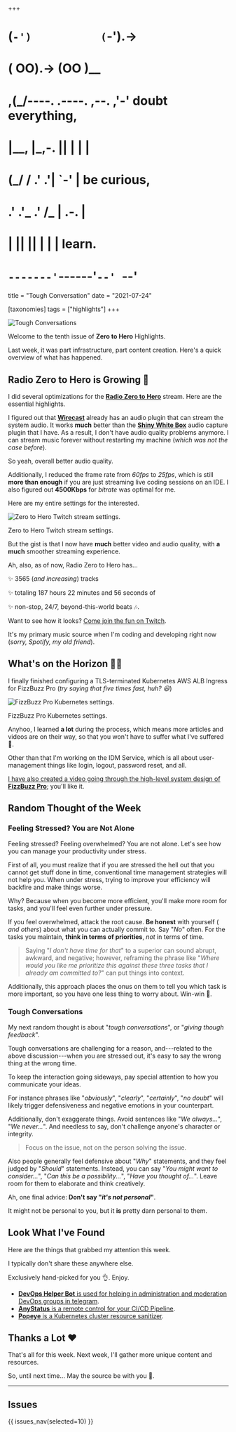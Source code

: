 +++
#   (`-')           (`-').->
#   ( OO).->        (OO )__
# ,(_/----. .----. ,--. ,'-' doubt everything,
# |__,    |\_,-.  ||  | |  |
#  (_/   /    .' .'|  `-'  | be curious,
#  .'  .'_  .'  /_ |  .-.  |
# |       ||      ||  | |  | learn.
# `-------'`------'`--' `--'

title = "Tough Conversation"
date = "2021-07-24"

[taxonomies]
tags = ["highlights"]
+++

![Tough Conversations](/images/size/w1200/2024/03/overwhelmed.png)

Welcome to the tenth issue of **Zero to Hero** Highlights.

Last week, it was part infrastructure, part content creation. Here's a quick
overview of what has happened.

## Radio Zero to Hero is Growing 🤘

I did several optimizations for the [**Radio Zero to Hero**](https://twitch.tv/VadidekiVolkan) 
stream. Here are the essential highlights.

I figured out that [**Wirecast**](https://www.telestream.net/wirecast/) already
has an audio plugin that can stream the system audio. It works **much** better
than the [**Shiny White Box**](https://shinywhitebox.com/) audio capture plugin
that I have. As a result, I don't have audio quality problems anymore. I can
stream music forever without restarting my machine (*which was not the case
before*).

So yeah, overall better audio quality.

Additionally, I reduced the frame rate from *60fps* to *25fps*, which is still 
**more than enough** if you are just streaming live coding sessions on an IDE. I
also figured out **4500Kbps** for *bitrate* was optimal for me.

Here are my entire settings for the interested.

![Zero to Hero Twitch stream settings.](/images/2021/07/Screen-Shot-2021-07-24-at-10.30.26-AM.png)

Zero to Hero Twitch stream settings.

But the gist is that I now have **much** better video and audio quality, with 
**a much** smoother streaming experience.

Ah, also, as of now, Radio Zero to Hero has...

✨ 3565 (*and increasing*) tracks

✨ totaling 187 hours 22 minutes and 56 seconds of

✨ non-stop, 24/7, beyond-this-world beats 🎶.

Want to see how it
looks? [Come join the fun on Twitch](https://twitch.tv/VadidekiVolkan).

It's my primary music source when I'm coding and developing right now (*sorry,
Spotify, my old friend*).

## What's on the Horizon 👩‍🍳

I finally finished configuring a TLS-terminated Kubernetes AWS ALB Ingress for
FizzBuzz Pro (*try saying that five times fast, huh? 😃*)

![FizzBuzz Pro Kubernetes settings.](/images/2021/07/Screen-Shot-2021-07-24-at-10.41.58-AM-1.png)

FizzBuzz Pro Kubernetes settings.

Anyhoo, I learned **a lot** during the process, which means more articles and
videos are on their way, so that you won't have to suffer what I've suffered 🙂.

Other than that I'm working on the IDM Service, which is all about
user-management things like login, logout, password reset, and all.

[I have also created a video going through the high-level system design 
of **FizzBuzz Pro**](@/zero-to-prod/fizzbuzz-pro-hla.md); you'll like it.

## Random Thought of the Week

### Feeling Stressed? You are Not Alone

Feeling stressed? Feeling overwhelmed? You are not alone. Let's see how you can
manage your productivity under stress.

First of all, you must realize that if you are stressed the hell out that you
cannot get stuff done in time, conventional time management strategies will not
help you. When under stress, trying to improve your efficiency will backfire and
make things worse.

Why? Because when you become more efficient, you'll make more room for tasks,
and you'll feel even further under pressure.

If you feel overwhelmed, attack the root cause. **Be honest** with yourself (
_and others_) about what you can actually commit to. Say "*No*" often. For the
tasks you maintain, **think in terms of priorities**, *not* in terms of time.

> Saying "*I don't have time for that*" to a superior can sound abrupt, awkward,
> and negative; however, reframing the phrase like "*Where would you like me
prioritize this against these three tasks that I already am committed to?*" can
> put things into context.

Additionally, this approach places the onus on them to tell you which task is
more important, so you have one less thing to worry about. Win-win 🙌.

### Tough Conversations

My next random thought is about "*tough conversations*", or "*giving though
feedback*".

Tough conversations are challenging for a reason, and---related to the above
discussion---when you are stressed out, it's easy to say the wrong thing at the
wrong time.

To keep the interaction going sideways, pay special attention to how you
communicate your ideas.

For instance phrases like "*obviously*", "*clearly*", "*certainly*", "*no
doubt*" will likely trigger defensiveness and negative emotions in your
counterpart.

Additionally, don't exaggerate things. Avoid sentences like "*We always...*", 
"*We never...*". And needless to say, don't challenge anyone's character or
integrity.

> Focus on the issue, not on the person solving the issue.

Also people generally feel defensive about "*Why*" statements, and they feel
judged by "*Should*" statements. Instead, you can say "*You might want to
consider...*", "*Can this be a possibility...*", "*Have you thought of...*".
Leave room for them to elaborate and think creatively.

Ah, one final advice: **Don't say "*it's not personal*"**.

It might not be personal to you, but it **is** pretty darn personal to them.

## Look What I've Found

Here are the things that grabbed my attention this week.

I typically don't share these anywhere else.

Exclusively hand-picked for you 👌. Enjoy.

* [**DevOps Helper Bot** is used for helping in administration and 
  moderation DevOps groups in telegram](https://github.com/Asgoret/devopshelper_bot).
* [**AnyStatus** is a remote control for your CI/CD Pipeline](https://github.com/AnyStatus/AnyStatus).
* [**Popeye** is a Kubernetes cluster resource sanitizer](https://github.com/derailed/popeye).

## Thanks a Lot ❤️

That's all for this week. Next week, I'll gather more unique content and
resources.

So, until next time... May the source be with you 🦄.

--------

## Issues

{{ issues_nav(selected=10) }}
